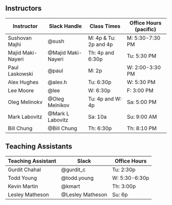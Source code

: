 ## Instructors 

| Instructor        | Slack Handle       | Class Times           | Office Hours (pacific) |
|-------------------|--------------------|-----------------------|------------------------|
| Sushovan Majhi    | @sush              | M: 4p & Tu: 2p and 4p | M: 5:30-7:30 PM        |
| Majid Maki-Nayeri | @Majid Maki-Nayeri | Th:  4p and 6:30p     | Tu: 5:30 PM            |
| Paul Laskowski    | @paul              | M:   2p               | W: 2:00-3:30 PM        |
| Alex Hughes       | @alex.h            | Tu:  6:30p            | W: 5:30 PM             |
| Lee Moore         | @lee               | W:   6:30p            | F:  3:00 PM            |
| Oleg Melinokv     | @Oleg Melnikov     | Tu: 4p and W: 4p      | Sa: 5:00 PM            |
| Mark Labovitz     | @Mark L Labovitz   | Sa: 10a               | Su: 9:00 AM            |
| Bill Chung        | @Bill Chung        | Th: 6:30p             | Th: 8:10 PM            |

## Teaching Assistants

| Teaching Assistant | Slack                 | Office Hours   |
|--------------------|-----------------------|----------------|
| Gurdit Chahal      | @gurdit_c             | Tu: 2:30p      |
| Todd Young         | @todd.young           | W:  5:30-6:30p |
| Kevin Martin       | @kmart                | Th: 3:00p      |
| Lesley Matheson    | @Lesley Matheson      | Su: 6p         |

